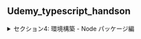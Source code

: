 ## Udemy_typescript_handson

<details>
<summary> セクション4: 環境構築 - Node パッケージ編 </summary>

| NO | 内容 |
| ---- | ---- |
| 9. | package.jsonを作ろう |
| 10. | typescriptをインストールしよう |
<!-- | 11. | ts-node をインストールしよう |
| 12. | s-node-dev をインストールしよう | -->

</details>
